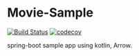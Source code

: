 # Movie-Sample

[![Build Status](https://travis-ci.com/sonorati/movie-example.svg?branch=master)](https://travis-ci.com/sonorati/movie-example)
[![codecov](https://codecov.io/gh/sonorati/movie-example/branch/master/graph/badge.svg)](https://codecov.io/gh/codecov/movie-example)

spring-boot sample app using kotlin, Arrow.

